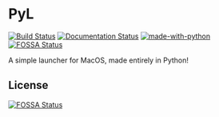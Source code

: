 # PyL
[![Build Status](https://travis-ci.org/harens/PyL.svg?branch=master)](https://travis-ci.org/harens/PyL) [![Documentation Status](https://readthedocs.org/projects/pyl/badge/?version=latest)](http://pyl.readthedocs.io/en/latest/?badge=latest) [![made-with-python](https://img.shields.io/badge/Made%20with-Python-1f425f.svg)](https://www.python.org/)
[![FOSSA Status](https://app.fossa.io/api/projects/git%2Bgithub.com%2Fharens%2FPyL.svg?type=shield)](https://app.fossa.io/projects/git%2Bgithub.com%2Fharens%2FPyL?ref=badge_shield)

A simple launcher for MacOS, made entirely in Python!


## License
[![FOSSA Status](https://app.fossa.io/api/projects/git%2Bgithub.com%2Fharens%2FPyL.svg?type=large)](https://app.fossa.io/projects/git%2Bgithub.com%2Fharens%2FPyL?ref=badge_large)